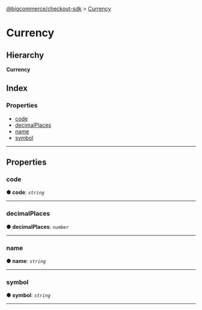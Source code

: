 [@bigcommerce/checkout-sdk](../README.md) > [Currency](../interfaces/currency.md)

# Currency

## Hierarchy

**Currency**

## Index

### Properties

* [code](currency.md#code)
* [decimalPlaces](currency.md#decimalplaces)
* [name](currency.md#name)
* [symbol](currency.md#symbol)

---

## Properties

<a id="code"></a>

###  code

**● code**: *`string`*

___
<a id="decimalplaces"></a>

###  decimalPlaces

**● decimalPlaces**: *`number`*

___
<a id="name"></a>

###  name

**● name**: *`string`*

___
<a id="symbol"></a>

###  symbol

**● symbol**: *`string`*

___


